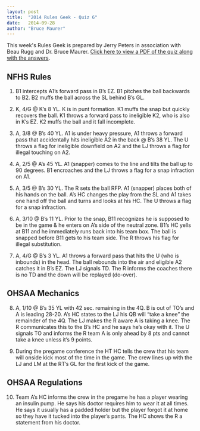 ```yaml
---
layout: post
title:  "2014 Rules Geek - Quiz 6"
date:   2014-09-28
author: "Bruce Maurer"
---
```


This week's Rules Geek is prepared by Jerry Peters in association with Beau Rugg
and Dr. Bruce Maurer. [Click here to view a PDF of the quiz along with the
answers](https://storage.googleapis.com/ohsaa-websites/quizzes/2014/2014_rules_geek_quiz_6.pdf).

## NFHS Rules
1. B1 intercepts A1’s forward pass in B’s EZ. B1 pitches the ball backwards to
   B2. B2 muffs the ball across the SL behind B’s GL.

2. K, 4/G @ K’s 8 YL. K is in punt formation. K1 muffs the snap but quickly
   recovers the ball. K1 throws a forward pass to ineligible K2, who is also in
K’s EZ. K2 muffs the ball and it fall incomplete.

3. A, 3/8 @ B’s 40 YL. A1 is under heavy pressure, A1 throws a forward pass that
   accidentally hits ineligible A2 in the back @ B’s 38 YL. The U throws a flag
for ineligible downfield on A2 and the LJ throws a flag for illegal touching on
A2.

4. A, 2/5 @ A’s 45 YL. A1 (snapper) comes to the line and tilts the ball up to
   90 degrees. B1 encroaches and the LJ throws a flag for a snap infraction on
A1.

5. A, 3/5 @ B’s 30 YL. The R sets the ball RFP. A1 (snapper) places both of his
   hands on the ball. A’s HC changes the play from the SL and A1 takes one hand
off the ball and turns and looks at his HC. The U throws a flag for a snap
infraction.

6. A, 3/10 @ B’s 11 YL. Prior to the snap, B11 recognizes he is supposed to be
   in the game & he enters on A’s side of the neutral zone. B1’s HC yells at B11
and he immediately runs back into his team box. The ball is snapped before B11
gets to his team side. The R throws his flag for illegal substitution.

7. A, 4/G @ B’s 3 YL. A1 throws a forward pass that hits the U (who is inbounds)
   in the head. The ball rebounds into the air and eligible A2 catches it in B’s
EZ. The LJ signals TD. The R informs the coaches there is no TD and the down
will be replayed (do-over).

## OHSAA Mechanics
8. A, 1/10 @ B’s 35 YL with 42 sec. remaining in the 4Q. B is out of TO’s and A
   is leading 28-20. A’s HC states to the LJ his QB will “take a knee” the
remainder of the 4Q. The LJ makes the R aware A is taking a knee. The R
communicates this to the B’s HC and he says he’s okay with it. The U signals TO
and informs the R team A is only ahead by 8 pts and cannot take a knee unless
it’s 9 points.

9. During the pregame conference the HT HC tells the crew that his team will
   onside kick most of the time in the game. The crew lines up with the LJ and
LM at the RT’s GL for the first kick of the game.

## OHSAA Regulations
10. Team A’s HC informs the crew in the pregame he has a player wearing an
    insulin pump. He says his doctor requires him to wear it at all times. He
says it usually has a padded holder but the player forgot it at home so they
have it tucked into the player’s pants. The HC shows the R a statement from his
doctor.
